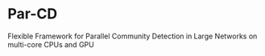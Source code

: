 # Par-CD
Flexible Framework for Parallel Community Detection in Large Networks on multi-core CPUs and GPU
